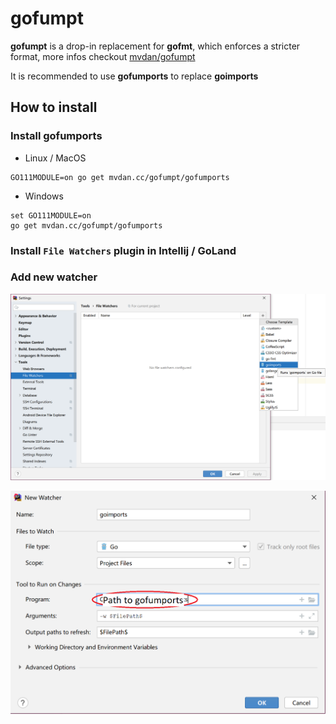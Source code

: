 
# gofumpt

**gofumpt** is a drop-in replacement for **gofmt**, which enforces a stricter format, more infos checkout [mvdan/gofumpt](https://github.com/mvdan/gofumpt)

It is recommended to use **gofumports** to replace **goimports**

## How to install
### Install gofumports
* Linux / MacOS  
```
GO111MODULE=on go get mvdan.cc/gofumpt/gofumports
```
* Windows  
```
set GO111MODULE=on
go get mvdan.cc/gofumpt/gofumports
```

### Install `File Watchers` plugin in Intellij / GoLand
### Add new watcher
![](add_watcher.png)

![](watcher_config.png)
